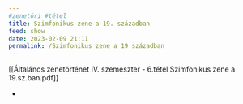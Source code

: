 ```yaml
---
#zenetöri #tétel
title: Szimfonikus zene a 19. században
feed: show
date: 2023-02-09 21:11
permalink: /Szimfonikus zene a 19 században
---
```


[[Általános zenetörténet IV. szemeszter - 6.tétel Szimfonikus zene a 19.sz.ban.pdf]]

- 
